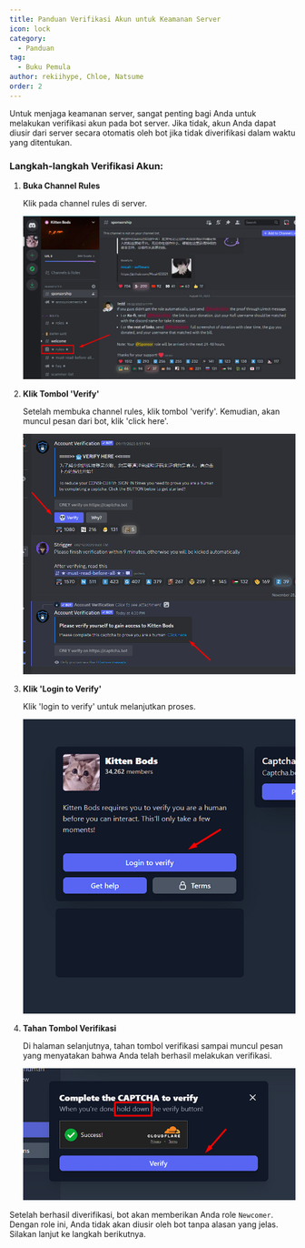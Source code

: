 ```yaml
---
title: Panduan Verifikasi Akun untuk Keamanan Server
icon: lock
category:
  - Panduan
tag:
  - Buku Pemula
author: rekiihype, Chloe, Natsume
order: 2
---
```


Untuk menjaga keamanan server, sangat penting bagi Anda untuk melakukan verifikasi akun pada bot server. Jika tidak, akun Anda dapat diusir dari server secara otomatis oleh bot jika tidak diverifikasi dalam waktu yang ditentukan.

### Langkah-langkah Verifikasi Akun:

1. **Buka Channel Rules**

   Klik pada channel rules di server.

   ![Verify](/assets/images/docs/202312/verify1.png)

2. **Klik Tombol 'Verify'**

   Setelah membuka channel rules, klik tombol 'verify'. Kemudian, akan muncul pesan dari bot, klik 'click here'.

   ![Verify](/assets/images/docs/202312/verify2.png)

3. **Klik 'Login to Verify'**

   Klik 'login to verify' untuk melanjutkan proses.

   ![Verify](/assets/images/docs/202312/verify3.png)

4. **Tahan Tombol Verifikasi**

   Di halaman selanjutnya, tahan tombol verifikasi sampai muncul pesan yang menyatakan bahwa Anda telah berhasil melakukan verifikasi.

   ![Verify](/assets/images/docs/202312/verify4.png)

Setelah berhasil diverifikasi, bot akan memberikan Anda role `Newcomer`. Dengan role ini, Anda tidak akan diusir oleh bot tanpa alasan yang jelas. Silakan lanjut ke langkah berikutnya.
